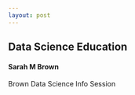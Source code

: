 ```yaml
---
layout: post
---
```


## Data Science Education
#### Sarah M Brown

Brown Data Science Info Session
